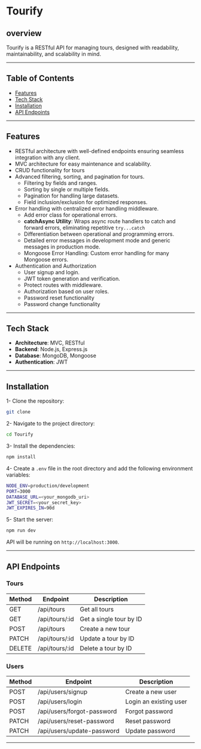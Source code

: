 # Tourify

## overview

Tourify is a RESTful API for managing tours, designed with readability, maintainability, and scalability in mind.

---

## Table of Contents

- [Features](#features)
- [Tech Stack](#tech-stack)
- [Installation](#installation)
- [API Endpoints](#api-endpoints)

---

## Features

- RESTful architecture with well-defined endpoints ensuring seamless integration with any client.
- MVC architecture for easy maintenance and scalability.
- CRUD functionality for tours
- Advanced filtering, sorting, and pagination for tours.
  - Filtering by fields and ranges.
  - Sorting by single or multiple fields.
  - Pagination for handling large datasets.
  - Field inclusion/exclusion for optimized responses.
- Error handling with centralized error handling middleware.
  - Add error class for operational errors.
  - **catchAsync Utility**: Wraps async route handlers to catch and forward errors, eliminating repetitive `try...catch`
  - Differentiation between operational and programming errors.
  - Detailed error messages in development mode and generic messages in production mode.
  - Mongoose Error Handling: Custom error handling for many Mongoose errors.
- Authentication and Authorization
  - User signup and login.
  - JWT token generation and verification.
  - Protect routes with middleware.
  - Authorization based on user roles.
  - Password reset functionality
  - Password change functionality

---

## Tech Stack

- **Architecture**: MVC, RESTful
- **Backend**: Node.js, Express.js
- **Database**: MongoDB, Mongoose
- **Authentication**: JWT

---

## Installation

1- Clone the repository:

```bash
git clone
```

2- Navigate to the project directory:

```bash
cd Tourify
```

3- Install the dependencies:

```bash
npm install
```

4- Create a `.env` file in the root directory and add the following environment variables:

```bash
NODE_ENV=production/development
PORT=3000
DATABASE_URL=<your_mongodb_uri>
JWT_SECRET=<your_secret_key>
JWT_EXPIRES_IN=90d
```

5- Start the server:

```bash
npm run dev
```

API will be running on `http://localhost:3000`.

---

## API Endpoints

### Tours

| Method | Endpoint       | Description             |
| ------ | -------------- | ----------------------- |
| GET    | /api/tours     | Get all tours           |
| GET    | /api/tours/:id | Get a single tour by ID |
| POST   | /api/tours     | Create a new tour       |
| PATCH  | /api/tours/:id | Update a tour by ID     |
| DELETE | /api/tours/:id | Delete a tour by ID     |

### Users

| Method | Endpoint                   | Description            |
| ------ | -------------------------- | ---------------------- |
| POST   | /api/users/signup          | Create a new user      |
| POST   | /api/users/login           | Login an existing user |
| POST   | /api/users/forgot-password | Forgot password        |
| PATCH  | /api/users/reset-password  | Reset password         |
| PATCH  | /api/users/update-password | Update password        |

---
